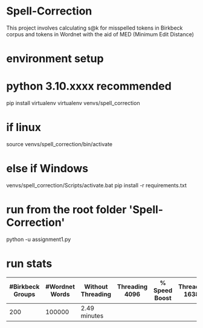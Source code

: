 # Spell-Correction
This project involves calculating s@k for misspelled tokens in Birkbeck corpus and tokens in Wordnet with the aid of MED (Minimum Edit Distance)

# environment setup
# python 3.10.xxxx recommended
pip install virtualenv
virtualenv venvs/spell_correction
# if linux
source venvs/spell_correction/bin/activate
# else if Windows
venvs/spell_correction/Scripts/activate.bat
pip install -r requirements.txt

# run from the root folder 'Spell-Correction'
python -u assignment1.py

# run stats
| #Birkbeck Groups | #Wordnet Words | Without Threading | Threading 4096 | % Speed Boost | Threading 16384 | % Speed Boost | 
|------------------|----------------| ----------------- |----------------| ------------- | --------------- | ------------- |
| 200              | 100000         | 2.49 minutes | 

